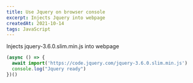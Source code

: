 ```yaml
---
title: Use Jquery on browser console
excerpt: Injects Jquery into webpage 
createdAt: 2021-10-14
tags: JavaScript
---
```

Injects jquery-3.6.0.slim.min.js into webpage

```javascript
(async () => {
  await import('https://code.jquery.com/jquery-3.6.0.slim.min.js')
  console.log("Jquery ready")
})()
```